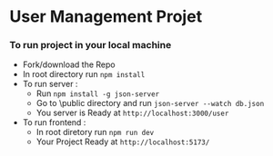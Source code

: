 # User Management Projet 

### To run project in your local machine
* Fork/download the Repo
* In root directory run `npm install`
* To run server :
    * Run `npm install -g json-server`
    * Go to \public directory and run `json-server --watch db.json`
    * You server is Ready at `http://localhost:3000/user`
* To run frontend :
    * In root diretory run `npm run dev`
    * Your Project Ready at `http://localhost:5173/` 

